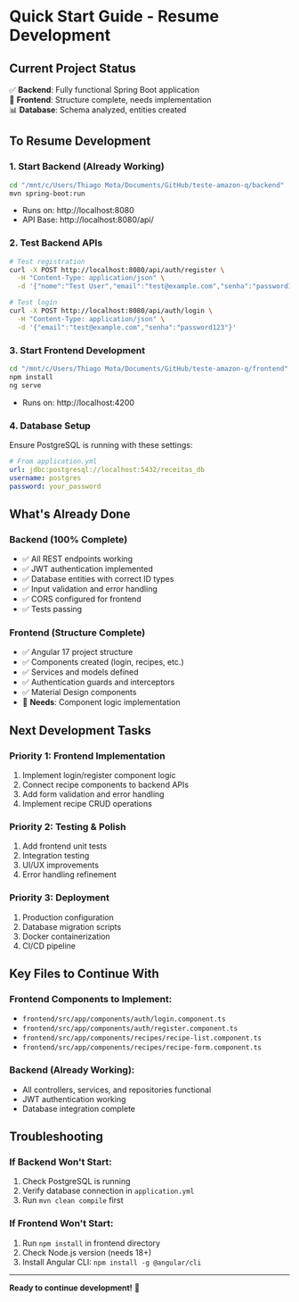 # Quick Start Guide - Resume Development

## Current Project Status
✅ **Backend**: Fully functional Spring Boot application  
🔄 **Frontend**: Structure complete, needs implementation  
📊 **Database**: Schema analyzed, entities created  

## To Resume Development

### 1. Start Backend (Already Working)
```bash
cd "/mnt/c/Users/Thiago Mota/Documents/GitHub/teste-amazon-q/backend"
mvn spring-boot:run
```
- Runs on: http://localhost:8080
- API Base: http://localhost:8080/api/

### 2. Test Backend APIs
```bash
# Test registration
curl -X POST http://localhost:8080/api/auth/register \
  -H "Content-Type: application/json" \
  -d '{"nome":"Test User","email":"test@example.com","senha":"password123"}'

# Test login
curl -X POST http://localhost:8080/api/auth/login \
  -H "Content-Type: application/json" \
  -d '{"email":"test@example.com","senha":"password123"}'
```

### 3. Start Frontend Development
```bash
cd "/mnt/c/Users/Thiago Mota/Documents/GitHub/teste-amazon-q/frontend"
npm install
ng serve
```
- Runs on: http://localhost:4200

### 4. Database Setup
Ensure PostgreSQL is running with these settings:
```yaml
# From application.yml
url: jdbc:postgresql://localhost:5432/receitas_db
username: postgres
password: your_password
```

## What's Already Done

### Backend (100% Complete)
- ✅ All REST endpoints working
- ✅ JWT authentication implemented
- ✅ Database entities with correct ID types
- ✅ Input validation and error handling
- ✅ CORS configured for frontend
- ✅ Tests passing

### Frontend (Structure Complete)
- ✅ Angular 17 project structure
- ✅ Components created (login, recipes, etc.)
- ✅ Services and models defined
- ✅ Authentication guards and interceptors
- ✅ Material Design components
- 🔄 **Needs**: Component logic implementation

## Next Development Tasks

### Priority 1: Frontend Implementation
1. Implement login/register component logic
2. Connect recipe components to backend APIs
3. Add form validation and error handling
4. Implement recipe CRUD operations

### Priority 2: Testing & Polish
1. Add frontend unit tests
2. Integration testing
3. UI/UX improvements
4. Error handling refinement

### Priority 3: Deployment
1. Production configuration
2. Database migration scripts
3. Docker containerization
4. CI/CD pipeline

## Key Files to Continue With

### Frontend Components to Implement:
- `frontend/src/app/components/auth/login.component.ts`
- `frontend/src/app/components/auth/register.component.ts`
- `frontend/src/app/components/recipes/recipe-list.component.ts`
- `frontend/src/app/components/recipes/recipe-form.component.ts`

### Backend (Already Working):
- All controllers, services, and repositories functional
- JWT authentication working
- Database integration complete

## Troubleshooting

### If Backend Won't Start:
1. Check PostgreSQL is running
2. Verify database connection in `application.yml`
3. Run `mvn clean compile` first

### If Frontend Won't Start:
1. Run `npm install` in frontend directory
2. Check Node.js version (needs 18+)
3. Install Angular CLI: `npm install -g @angular/cli`

---
**Ready to continue development!** 🚀
